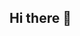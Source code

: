 ## Hi there 👋

<!--
**Lisha-hossian/Lisha-hossian** is a ✨ _special_ ✨ repository because its `README.md` (this file) appears on your GitHub profile.
# helloo
# i m lisha
## smaller
### more smaller
- thing
- thing
- thing
[this is a link to google](https://google.com)
![](https://ph-files.imgix.net/82dd8414-603b-4e82-8f82-5349fa3f3bfd.jpeg?auto=compress&codec=mozjpeg&cs=strip&auto=format&w=476&h=720&fit=max&dpr=1)
...





Here are some ideas to get you started:

- 🔭 I’m currently working on ...
- 🌱 I’m currently learning ...
- 👯 I’m looking to collaborate on ...
- 🤔 I’m looking for help with ...
- 💬 Ask me about ...
- 📫 How to reach me: ...
- 😄 Pronouns: ...
- ⚡ Fun fact: ...
-->

